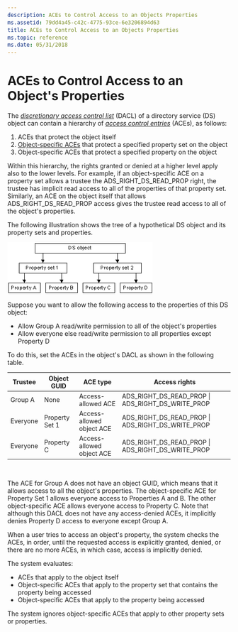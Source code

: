 ```yaml
---
description: ACEs to Control Access to an Objects Properties
ms.assetid: 79dd4a45-c42c-4775-93ce-6e3206894d63
title: ACEs to Control Access to an Objects Properties
ms.topic: reference
ms.date: 05/31/2018
---
```


# ACEs to Control Access to an Object's Properties

The [*discretionary access control list*](/windows/desktop/SecGloss/d-gly) (DACL) of a directory service (DS) object can contain a hierarchy of [*access control entries*](/windows/desktop/SecGloss/a-gly) (ACEs), as follows:

1.  ACEs that protect the object itself
2.  [Object-specific ACEs](object-specific-aces.md) that protect a specified property set on the object
3.  Object-specific ACEs that protect a specified property on the object

Within this hierarchy, the rights granted or denied at a higher level apply also to the lower levels. For example, if an object-specific ACE on a property set allows a trustee the ADS\_RIGHT\_DS\_READ\_PROP right, the trustee has implicit read access to all of the properties of that property set. Similarly, an ACE on the object itself that allows ADS\_RIGHT\_DS\_READ\_PROP access gives the trustee read access to all of the object's properties.

The following illustration shows the tree of a hypothetical DS object and its property sets and properties.

![directory service object hierarchy](images/accctrl2.png)

Suppose you want to allow the following access to the properties of this DS object:

-   Allow Group A read/write permission to all of the object's properties
-   Allow everyone else read/write permission to all properties except Property D

To do this, set the ACEs in the object's DACL as shown in the following table.



| Trustee  | Object GUID    | ACE type                  | Access rights                                             |
|----------|----------------|---------------------------|-----------------------------------------------------------|
| Group A  | None           | Access-allowed ACE        | ADS\_RIGHT\_DS\_READ\_PROP \| ADS\_RIGHT\_DS\_WRITE\_PROP |
| Everyone | Property Set 1 | Access-allowed object ACE | ADS\_RIGHT\_DS\_READ\_PROP \| ADS\_RIGHT\_DS\_WRITE\_PROP |
| Everyone | Property C     | Access-allowed object ACE | ADS\_RIGHT\_DS\_READ\_PROP \| ADS\_RIGHT\_DS\_WRITE\_PROP |



 

The ACE for Group A does not have an object GUID, which means that it allows access to all the object's properties. The object-specific ACE for Property Set 1 allows everyone access to Properties A and B. The other object-specific ACE allows everyone access to Property C. Note that although this DACL does not have any access-denied ACEs, it implicitly denies Property D access to everyone except Group A.

When a user tries to access an object's property, the system checks the ACEs, in order, until the requested access is explicitly granted, denied, or there are no more ACEs, in which case, access is implicitly denied.

The system evaluates:

-   ACEs that apply to the object itself
-   Object-specific ACEs that apply to the property set that contains the property being accessed
-   Object-specific ACEs that apply to the property being accessed

The system ignores object-specific ACEs that apply to other property sets or properties.

 

 
